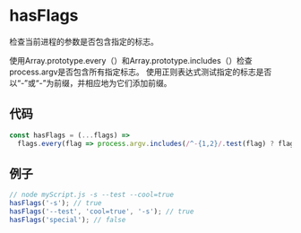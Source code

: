 # hasFlags

检查当前进程的参数是否包含指定的标志。

使用Array.prototype.every（）和Array.prototype.includes（）检查process.argv是否包含所有指定标志。
使用正则表达式测试指定的标志是否以“-”或“-”为前缀，并相应地为它们添加前缀。

## 代码

```js
const hasFlags = (...flags) =>
  flags.every(flag => process.argv.includes(/^-{1,2}/.test(flag) ? flag : '--' + flag));
```

## 例子

```js
// node myScript.js -s --test --cool=true
hasFlags('-s'); // true
hasFlags('--test', 'cool=true', '-s'); // true
hasFlags('special'); // false
```
